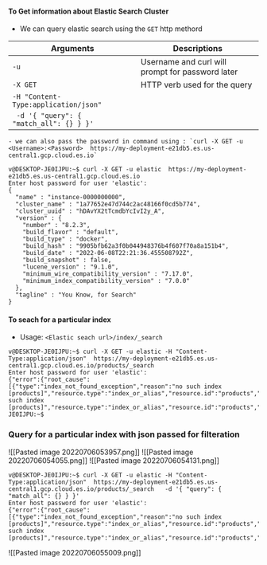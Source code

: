 #### To Get information about Elastic Search Cluster
- We can query elastic search using the `GET`  http methord

| Arguments                              | Descriptions                                     |
| ------------------------------------ | ------------------------------------------------ |
| `-u`                                 | Username and curl will prompt for password later |
| `-X GET`                             | HTTP verb used for the query                     |
| `-H "Content-Type:application/json"` |                                                  |
| ` -d '{ "query": { "match_all": {} } }'`    |                                                  |


	- we can also pass the password in command using : `curl -X GET -u <Username>:<Password>  https://my-deployment-e21db5.es.us-central1.gcp.cloud.es.io`
```
v@DESKTOP-JE0IJPU:~$ curl -X GET -u elastic  https://my-deployment-e21db5.es.us-central1.gcp.cloud.es.io
Enter host password for user 'elastic':
{
  "name" : "instance-0000000000",
  "cluster_name" : "1a77652e47d744c2ac48166f0cd5b774",
  "cluster_uuid" : "hDAvYX2tTcmdbYcIvI2y_A",
  "version" : {
    "number" : "8.2.3",
    "build_flavor" : "default",
    "build_type" : "docker",
    "build_hash" : "9905bfb62a3f0b044948376b4f607f70a8a151b4",
    "build_date" : "2022-06-08T22:21:36.455508792Z",
    "build_snapshot" : false,
    "lucene_version" : "9.1.0",
    "minimum_wire_compatibility_version" : "7.17.0",
    "minimum_index_compatibility_version" : "7.0.0"
  },
  "tagline" : "You Know, for Search"
}
```


#### To seach for a particular index
- Usage: `<Elastic seach url>/index/_search`
```
v@DESKTOP-JE0IJPU:~$ curl -X GET -u elastic -H "Content-Type:application/json"  https://my-deployment-e21db5.es.us-central1.gcp.cloud.es.io/products/_search
Enter host password for user 'elastic':
{"error":{"root_cause":[{"type":"index_not_found_exception","reason":"no such index [products]","resource.type":"index_or_alias","resource.id":"products","index_uuid":"_na_","index":"products"}],"type":"index_not_found_exception","reason":"no such index [products]","resource.type":"index_or_alias","resource.id":"products","index_uuid":"_na_","index":"products"},"status":404}v@DESKTOP-JE0IJPU:~$
```

### Query for a particular index with json passed for filteration

![[Pasted image 20220706053957.png]]
![[Pasted image 20220706054055.png]]
![[Pasted image 20220706054131.png]]

```
v@DESKTOP-JE0IJPU:~$ curl -X GET -u elastic -H "Content-Type:application/json"  https://my-deployment-e21db5.es.us-central1.gcp.cloud.es.io/products/_search   -d '{ "query": { "match_all": {} } }'
Enter host password for user 'elastic':
{"error":{"root_cause":[{"type":"index_not_found_exception","reason":"no such index [products]","resource.type":"index_or_alias","resource.id":"products","index_uuid":"_na_","index":"products"}],"type":"index_not_found_exception","reason":"no such index [products]","resource.type":"index_or_alias","resource.id":"products","index_uuid":"_na_","index":"products"},"status":404
```


![[Pasted image 20220706055009.png]]